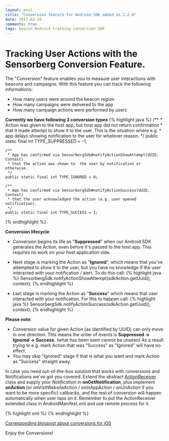 ```yaml
---
layout: post
title: "Conversion feature for Android SDK added in 2.2.0"
date: 2017-02-20
comments: true
tags: beacon Android tracking conversion SDK
---
```


# Tracking User Actions with the Sensorberg Conversion Feature.

The "Conversion" feature enables you to measure user interactions with beacons and campaigns.
With this feature you can track the following informations:

- How many users were around the beacon region
- How many campaigns were delivered to the app
- How many campaign actions were performed by users

<!--more-->

**Currently we have following 3 conversion types**
{% highlight java %}
    /**
     * Action was given to the host app, but host app did not return confirmation
     * that it made attempt to show it to the user. This is the situation where e.g.
     * app delays showing notification to the user for whatever reason.
     */
    public static final int TYPE_SUPPRESSED = -1;

    /**
     * App has confirmed via SensorbergSdk#notifyActionShowAttempt(UUID, Context)
     * that the action was shown to  the user by notification or otherwise.
     */
    public static final int TYPE_IGNORED = 0;

    /**
     * App has confirmed via SensorbergSdk#notifyActionSuccess(UUID, Context)
     * that the user acknowledged the action (e.g. user opened notification).
     */
    public static final int TYPE_SUCCESS = 1;
{% endhighlight %}

**Conversion lifecycle**

- Conversion begins its life as "**Suppressed**" when our Android SDK generates the Action,
even before it's passed to the host app. This requires no work on your host application side.

- Next stage is marking the Action as "**Ignored**", which means that you've attempted to show it to the user,
but you have no knowledge if the user interacted with your notification / alert.
To do this call:
{% highlight java %}
  SensorbergSdk.notifyActionShowAttempt(sdkAction.getUuid(), context);
{% endhighlight %}

- Last stage is marking the Action as "**Success**" which means that user interacted with your notification.
For this to happen call:
{% highlight java %}
  SensorbergSdk.notifyActionSuccess(sdkAction.getUuid(), context);
{% endhighlight %}

**Please note**:

 - Conversion value for given Action (as identified by UUID) can only move in one direction.
    This means the order of events is **Suppressed -> Ignored -> Success**. (what has been seen cannot be unseen)
    As a result trying to e.g. mark Action that was "Success" as "Ignored" will have no effect.
 - You may skip "Ignored" stage if that is what you want and mark Action as "Success" straight away.

In case you need out-of-the-box solution that works with conversions and Notifications we've got you covered.
Extend the abstract [ActionReceiver](https://github.com/sensorberg-dev/android-sdk/blob/master/android-sdk/src/main/java/com/sensorberg/ActionReceiver.java "ActionReceiver") class and supply your *Notification* in **onGetNotification**, plus implement
**onAction** (or onVisitWebsiteAction / onInAppAction / onUriAction if you want to be more specific) callbacks,
and the rest of conversion will happen automatically when user taps on it. Remember to put the ActionReceiver extended class in AndroidManifest.xml and use remote process for it.

{% highlight xml %}
<receiver
    android:name=".receivers.MyActionReceiver"
    android:exported="false"
    android:process=".sensorberg">
    <intent-filter>
        <action android:name="com.sensorberg.android.PRESENT_ACTION"/>
        <action android:name="com.sensorberg.android.CONVERSION_SUCCESS"/>
        <action android:name="com.sensorberg.android.CONVERSION_DELETE"/>
    </intent-filter>
</receiver>
{% endhighlight %}

[Corresponding blogpost about conversions for iOS](https://developer.sensorberg.com/2016/06/New-conversion-feature-in-iOS-SDK/ "Corresponding blogpost about conversions for iOS")

Enjoy the Conversions!
